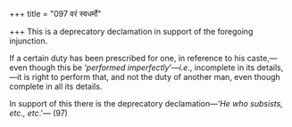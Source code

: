 +++
title = "097 वरं स्वधर्मो"

+++
This is a deprecatory declamation in support of the foregoing
injunction.

If a certain duty has been prescribed for one, in reference to his
caste,—even though this be ‘*performed imperfectly*’—*i.e*., incomplete
in its details,—it is right to perform that, and not the duty of another
man, even though complete in all its details.

In support of this there is the deprecatory declamation—‘*He who
subsists, etc., etc*.’— (97)


